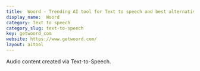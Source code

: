 ```yaml
---
title:  Woord - Trending AI tool for Text to speech and best alternatives
display_name:  Woord
category: Text to speech
category_slug: text-to-speech
key: getwoord_com
website: https://www.getwoord.com/
layout: aitool
---
```


Audio content created via Text-to-Speech.
